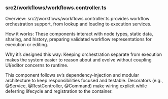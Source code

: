 ### src2/workflows/workflows.controller.ts

Overview: src2/workflows/workflows.controller.ts provides workflow orchestration support, from lookup and loading to execution services.

How it works: These components interact with node types, static data, sharing, and history, preparing validated workflow representations for execution or editing.

Why it’s designed this way: Keeping orchestration separate from execution makes the system easier to reason about and evolve without coupling UI/editor concerns to runtime.

This component follows sv’s dependency-injection and modular architecture to keep responsibilities focused and testable. Decorators (e.g., @Service, @RestController, @Command) make wiring explicit while deferring lifecycle and registration to the container.

